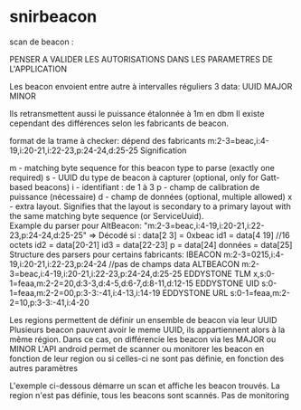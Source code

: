 # snirbeacon
scan de beacon : 

PENSER A VALIDER LES AUTORISATIONS DANS LES PARAMETRES DE L'APPLICATION


Les beacon envoient entre autre à intervalles réguliers 3 data:
UUID
MAJOR
MINOR


Ils retransmettent aussi le puissance étalonnée à 1m en dbm
Il existe cependant des différences selon les fabricants de beacon.


format de la trame à checker: dépend des fabricants
m:2-3=beac,i:4-19,i:20-21,i:22-23,p:24-24,d:25-25
Signification


m - matching byte sequence for this beacon type to parse (exactly one required)
s - UUID du type de beacon à capturer (optional, only for Gatt-based beacons)
i - identifiant : de 1 à 3
p - champ de calibration de puissance (nécessaire)
d - champ de données (optional, multiple allowed)
x - extra layout. Signifies that the layout is secondary to a primary layout with the same matching byte sequence (or ServiceUuid). 
<br>
Example du parser pour AltBeacon:
"m:2-3=beac,i:4-19,i:20-21,i:22-23,p:24-24,d:25-25"
=> Décodé si :
    data[2 3] = 0xbeac
    id1 = data[4  19]   //16 octets
    id2 = data[20-21]
    id3 = data[22-23]
    p = data[24]
    données = data[25]
Structure des parsers pour certains fabricants:
IBEACON        m:2-3=0215,i:4-19,i:20-21,i:22-23,p:24-24        //pas de champs data
ALTBEACON      m:2-3=beac,i:4-19,i:20-21,i:22-23,p:24-24,d:25-25
EDDYSTONE TLM  x,s:0-1=feaa,m:2-2=20,d:3-3,d:4-5,d:6-7,d:8-11,d:12-15
EDDYSTONE UID  s:0-1=feaa,m:2-2=00,p:3-3:-41,i:4-13,i:14-19
EDDYSTONE URL  s:0-1=feaa,m:2-2=10,p:3-3:-41,i:4-20

Les regions permettent de définir un ensemble de beacon via leur UUID
Plusieurs beacon pauvent avoir le meme UUID, ils appartiennent alors à la même région.
Dans ce cas, on différencie les beacon via les MAJOR ou MINOR
L'API android permet de scanner ou monitorer les beacon en fonction de leur region ou
si celles-ci ne sont pas définie, en fonction des autres paramètres

L'exemple ci-dessous démarre un scan et affiche les beacon trouvés.
La region n'est pas définie, tous les beacons sont scannés.
Pas de monitoring
